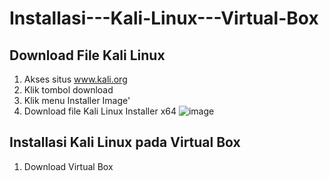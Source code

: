 # Installasi---Kali-Linux---Virtual-Box

## Download File Kali Linux
  1. Akses situs www.kali.org
  2. Klik tombol download
  3. Klik menu Installer Image'
  4. Download file Kali Linux Installer x64
     ![image](https://github.com/user-attachments/assets/741b3c24-95d8-4b3d-b4df-4b98408b2bad)

## Installasi Kali Linux pada Virtual Box
  1. Download Virtual Box
